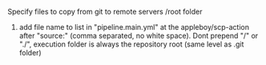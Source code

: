 Specify files to copy from git to remote servers /root folder

1. add file name to list in "pipeline.main.yml" at the appleboy/scp-action after "source:" (comma separated, no white space).
   Dont prepend "/" or "./", execution folder is always the repository root (same level as .git folder)